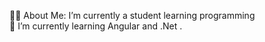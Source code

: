  👨‍💻 About Me: I’m currently a student learning programming<br>💺 I’m currently learning Angular and .Net .


